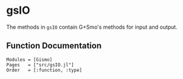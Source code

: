 # gsIO

The methods in `gsIO` contain G+Smo's methods for input and output.

## Function Documentation
```@autodocs
Modules = [Gismo]
Pages   = ["src/gsIO.jl"]
Order   = [:function, :type]
```